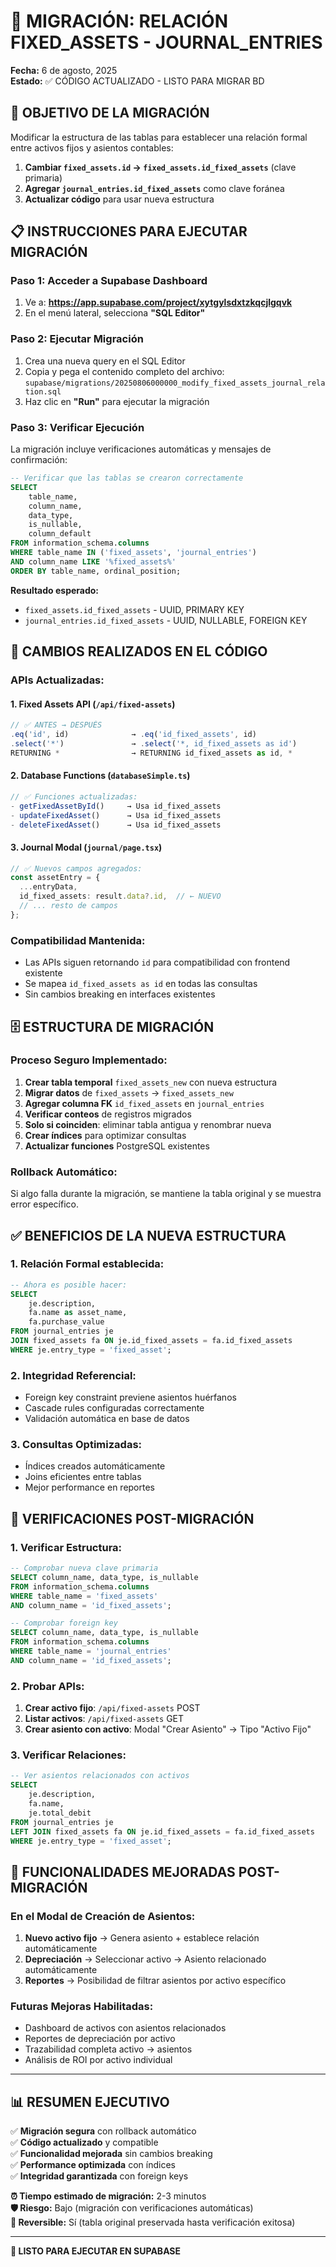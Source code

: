 # 🔄 MIGRACIÓN: RELACIÓN FIXED_ASSETS - JOURNAL_ENTRIES

**Fecha:** 6 de agosto, 2025  
**Estado:** ✅ CÓDIGO ACTUALIZADO - LISTO PARA MIGRAR BD

## 🎯 OBJETIVO DE LA MIGRACIÓN

Modificar la estructura de las tablas para establecer una relación formal entre activos fijos y asientos contables:

1. **Cambiar `fixed_assets.id` → `fixed_assets.id_fixed_assets`** (clave primaria)
2. **Agregar `journal_entries.id_fixed_assets`** como clave foránea
3. **Actualizar código** para usar nueva estructura

## 📋 INSTRUCCIONES PARA EJECUTAR MIGRACIÓN

### **Paso 1: Acceder a Supabase Dashboard**
1. Ve a: **https://app.supabase.com/project/xytgylsdxtzkqcjlgqvk**
2. En el menú lateral, selecciona **"SQL Editor"**

### **Paso 2: Ejecutar Migración**
1. Crea una nueva query en el SQL Editor
2. Copia y pega el contenido completo del archivo: `supabase/migrations/20250806000000_modify_fixed_assets_journal_relation.sql`
3. Haz clic en **"Run"** para ejecutar la migración

### **Paso 3: Verificar Ejecución**
La migración incluye verificaciones automáticas y mensajes de confirmación:

```sql
-- Verificar que las tablas se crearon correctamente
SELECT 
    table_name, 
    column_name, 
    data_type,
    is_nullable,
    column_default
FROM information_schema.columns 
WHERE table_name IN ('fixed_assets', 'journal_entries')
AND column_name LIKE '%fixed_assets%'
ORDER BY table_name, ordinal_position;
```

**Resultado esperado:**
- `fixed_assets.id_fixed_assets` - UUID, PRIMARY KEY
- `journal_entries.id_fixed_assets` - UUID, NULLABLE, FOREIGN KEY

## 🔧 CAMBIOS REALIZADOS EN EL CÓDIGO

### **APIs Actualizadas:**

#### **1. Fixed Assets API (`/api/fixed-assets`)**
```typescript
// ✅ ANTES → DESPUÉS
.eq('id', id)              → .eq('id_fixed_assets', id)
.select('*')               → .select('*, id_fixed_assets as id')
RETURNING *                → RETURNING id_fixed_assets as id, *
```

#### **2. Database Functions (`databaseSimple.ts`)**
```typescript
// ✅ Funciones actualizadas:
- getFixedAssetById()     → Usa id_fixed_assets
- updateFixedAsset()      → Usa id_fixed_assets  
- deleteFixedAsset()      → Usa id_fixed_assets
```

#### **3. Journal Modal (`journal/page.tsx`)**
```typescript
// ✅ Nuevos campos agregados:
const assetEntry = {
  ...entryData,
  id_fixed_assets: result.data?.id,  // ← NUEVO
  // ... resto de campos
};
```

### **Compatibilidad Mantenida:**
- Las APIs siguen retornando `id` para compatibilidad con frontend existente
- Se mapea `id_fixed_assets as id` en todas las consultas
- Sin cambios breaking en interfaces existentes

## 🗄️ ESTRUCTURA DE MIGRACIÓN

### **Proceso Seguro Implementado:**

1. **Crear tabla temporal** `fixed_assets_new` con nueva estructura
2. **Migrar datos** de `fixed_assets` → `fixed_assets_new`
3. **Agregar columna FK** `id_fixed_assets` en `journal_entries`
4. **Verificar conteos** de registros migrados
5. **Solo si coinciden**: eliminar tabla antigua y renombrar nueva
6. **Crear índices** para optimizar consultas
7. **Actualizar funciones** PostgreSQL existentes

### **Rollback Automático:**
Si algo falla durante la migración, se mantiene la tabla original y se muestra error específico.

## ✅ BENEFICIOS DE LA NUEVA ESTRUCTURA

### **1. Relación Formal establecida:**
```sql
-- Ahora es posible hacer:
SELECT 
    je.description,
    fa.name as asset_name,
    fa.purchase_value
FROM journal_entries je
JOIN fixed_assets fa ON je.id_fixed_assets = fa.id_fixed_assets
WHERE je.entry_type = 'fixed_asset';
```

### **2. Integridad Referencial:**
- Foreign key constraint previene asientos huérfanos
- Cascade rules configuradas correctamente
- Validación automática en base de datos

### **3. Consultas Optimizadas:**
- Índices creados automáticamente
- Joins eficientes entre tablas
- Mejor performance en reportes

## 🚨 VERIFICACIONES POST-MIGRACIÓN

### **1. Verificar Estructura:**
```sql
-- Comprobar nueva clave primaria
SELECT column_name, data_type, is_nullable 
FROM information_schema.columns 
WHERE table_name = 'fixed_assets' 
AND column_name = 'id_fixed_assets';

-- Comprobar foreign key
SELECT column_name, data_type, is_nullable 
FROM information_schema.columns 
WHERE table_name = 'journal_entries' 
AND column_name = 'id_fixed_assets';
```

### **2. Probar APIs:**
1. **Crear activo fijo**: `/api/fixed-assets` POST
2. **Listar activos**: `/api/fixed-assets` GET
3. **Crear asiento con activo**: Modal "Crear Asiento" → Tipo "Activo Fijo"

### **3. Verificar Relaciones:**
```sql
-- Ver asientos relacionados con activos
SELECT 
    je.description,
    fa.name,
    je.total_debit
FROM journal_entries je
LEFT JOIN fixed_assets fa ON je.id_fixed_assets = fa.id_fixed_assets
WHERE je.entry_type = 'fixed_asset';
```

## 🎯 FUNCIONALIDADES MEJORADAS POST-MIGRACIÓN

### **En el Modal de Creación de Asientos:**
1. **Nuevo activo fijo** → Genera asiento + establece relación automáticamente
2. **Depreciación** → Seleccionar activo → Asiento relacionado automáticamente
3. **Reportes** → Posibilidad de filtrar asientos por activo específico

### **Futuras Mejoras Habilitadas:**
- Dashboard de activos con asientos relacionados
- Reportes de depreciación por activo
- Trazabilidad completa activo → asientos
- Análisis de ROI por activo individual

---

## 📊 RESUMEN EJECUTIVO

✅ **Migración segura** con rollback automático  
✅ **Código actualizado** y compatible  
✅ **Funcionalidad mejorada** sin cambios breaking  
✅ **Performance optimizada** con índices  
✅ **Integridad garantizada** con foreign keys  

**⏰ Tiempo estimado de migración:** 2-3 minutos  
**🛡️ Riesgo:** Bajo (migración con verificaciones automáticas)  
**🔄 Reversible:** Sí (tabla original preservada hasta verificación exitosa)

---

**🚀 LISTO PARA EJECUTAR EN SUPABASE**